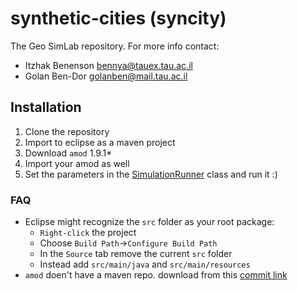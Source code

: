 # synthetic-cities (syncity)

The Geo SimLab repository. For more info contact: 
 - Itzhak Benenson <bennya@tauex.tau.ac.il>
 - Golan Ben-Dor <golanben@mail.tau.ac.il>
 
## Installation
1. Clone the repository
2. Import to eclipse as a maven project
3. Download `amod` 1.9.1*
4. Import your amod as well
5. Set the parameters in the [SimulationRunner](src/main/java/syncity/SimulationRunner.java) class and run it :)
 
### FAQ
- Eclipse might recognize the `src` folder as your root package: 
  - `Right-click` the project 
  - Choose `Build Path`->`Configure Build Path`
  - In the `Source` tab remove the current `src` folder
  - Instead add `src/main/java` and `src/main/resources` 
- `amod` doen't have a maven repo. download from this [commit link][1]
 
 
[1]: https://github.com/amodeus-science/amod/blob/f80ba30884ac3c50af4cca9eef155a963f273ada